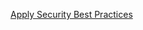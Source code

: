 [Apply Security Best Practices](https://learn.microsoft.com/en-us/training/modules/configure-storage-security/7-apply-best-practices)
